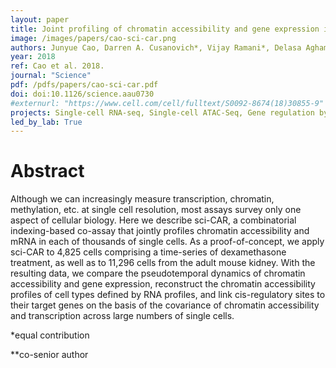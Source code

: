 ```yaml
---
layout: paper
title: Joint profiling of chromatin accessibility and gene expression in thousands of single cells
image: /images/papers/cao-sci-car.png
authors: Junyue Cao, Darren A. Cusanovich*, Vijay Ramani*, Delasa Aghamirzaie, Hannah A. Pliner, Andrew J. Hill, Riza M. Daza, Jose L. McFaline-Figueroa, Jonathan S. Packer, Lena Christiansen, Frank J. Steemers, Andrew C. Adey, Cole Trapnell**, Jay Shendure**
year: 2018
ref: Cao et al. 2018.
journal: "Science"
pdf: /pdfs/papers/cao-sci-car.pdf
doi: doi:10.1126/science.aau0730
#externurl: "https://www.cell.com/cell/fulltext/S0092-8674(18)30855-9"
projects: Single-cell RNA-seq, Single-cell ATAC-Seq, Gene regulation by noncoding DNA
led_by_lab: True
---
```


# Abstract
Although we can increasingly measure transcription, chromatin, methylation, etc. at single cell resolution, most assays survey only one aspect of cellular biology. Here we describe sci-CAR, a combinatorial indexing-based co-assay that jointly profiles chromatin accessibility and mRNA in each of thousands of single cells. As a proof-of-concept, we apply sci-CAR to 4,825 cells comprising a time-series of dexamethasone treatment, as well as to 11,296 cells from the adult mouse kidney. With the resulting data, we compare the pseudotemporal dynamics of chromatin accessibility and gene expression, reconstruct the chromatin accessibility profiles of cell types defined by RNA profiles, and link cis-regulatory sites to their target genes on the basis of the covariance of chromatin accessibility and transcription across large numbers of single cells.

*equal contribution

**co-senior author
